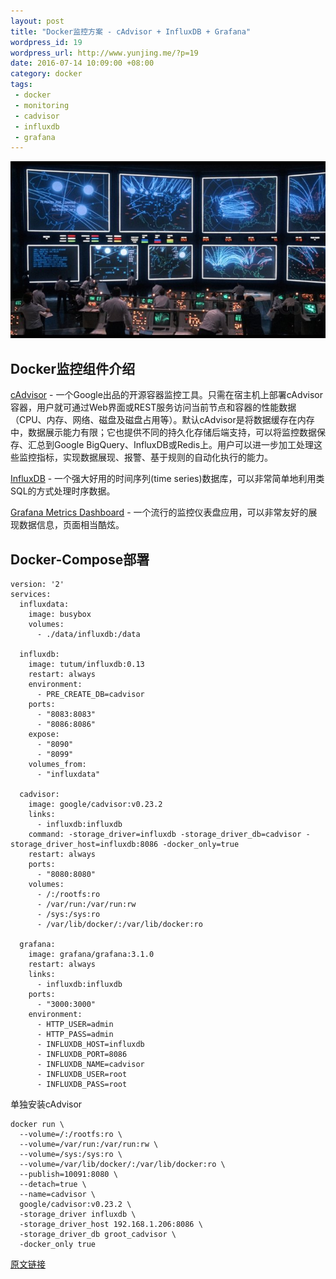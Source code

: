 ```yaml
--- 
layout: post
title: "Docker监控方案 - cAdvisor + InfluxDB + Grafana"
wordpress_id: 19
wordpress_url: http://www.yunjing.me/?p=19
date: 2016-07-14 10:09:00 +08:00
category: docker
tags: 
 - docker
 - monitoring
 - cadvisor
 - influxdb
 - grafana
---
```


![夸张的监控示意图](/files/2016/07/war_games_movie.jpg)

## Docker监控组件介绍

[cAdvisor](https://github.com/google/cadvisor) - 一个Google出品的开源容器监控工具。只需在宿主机上部署cAdvisor容器，用户就可通过Web界面或REST服务访问当前节点和容器的性能数据（CPU、内存、网络、磁盘及磁盘占用等）。默认cAdvisor是将数据缓存在内存中，数据展示能力有限；它也提供不同的持久化存储后端支持，可以将监控数据保存、汇总到Google BigQuery、InfluxDB或Redis上。用户可以进一步加工处理这些监控指标，实现数据展现、报警、基于规则的自动化执行的能力。

[InfluxDB](https://github.com/influxdata/influxdb) - 一个强大好用的时间序列(time series)数据库，可以非常简单地利用类SQL的方式处理时序数据。

[Grafana Metrics Dashboard](https://github.com/grafana/grafana) - 一个流行的监控仪表盘应用，可以非常友好的展现数据信息，页面相当酷炫。


## Docker-Compose部署

```
version: '2'
services:
  influxdata:
    image: busybox
    volumes:
      - ./data/influxdb:/data

  influxdb:
    image: tutum/influxdb:0.13
    restart: always
    environment:
      - PRE_CREATE_DB=cadvisor
    ports:
      - "8083:8083"
      - "8086:8086"
    expose:
      - "8090"
      - "8099"
    volumes_from:
      - "influxdata"

  cadvisor:
    image: google/cadvisor:v0.23.2
    links:
      - influxdb:influxdb
    command: -storage_driver=influxdb -storage_driver_db=cadvisor -storage_driver_host=influxdb:8086 -docker_only=true
    restart: always
    ports:
      - "8080:8080"
    volumes:
      - /:/rootfs:ro
      - /var/run:/var/run:rw
      - /sys:/sys:ro
      - /var/lib/docker/:/var/lib/docker:ro

  grafana:
    image: grafana/grafana:3.1.0
    restart: always
    links:
      - influxdb:influxdb
    ports:
      - "3000:3000"
    environment:
      - HTTP_USER=admin
      - HTTP_PASS=admin
      - INFLUXDB_HOST=influxdb
      - INFLUXDB_PORT=8086
      - INFLUXDB_NAME=cadvisor
      - INFLUXDB_USER=root
      - INFLUXDB_PASS=root
```


单独安装cAdvisor

```
docker run \
  --volume=/:/rootfs:ro \
  --volume=/var/run:/var/run:rw \
  --volume=/sys:/sys:ro \
  --volume=/var/lib/docker/:/var/lib/docker:ro \
  --publish=10091:8080 \
  --detach=true \
  --name=cadvisor \
  google/cadvisor:v0.23.2 \
  -storage_driver influxdb \
  -storage_driver_host 192.168.1.206:8086 \
  -storage_driver_db groot_cadvisor \
  -docker_only true
```


[原文链接](https://www.brianchristner.io/how-to-setup-docker-monitoring/)
